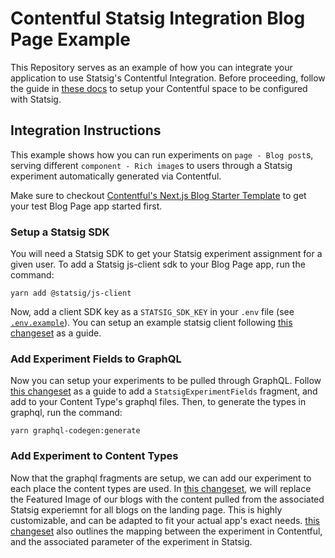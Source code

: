 # Contentful Statsig Integration Blog Page Example

This Repository serves as an example of how you can integrate your application to use Statsig's Contentful Integration. Before proceeding, follow the guide in [these docs](https://docs.statsig.com/guides/contentful/) to setup your Contentful space to be configured with Statsig.

## Integration Instructions

This example shows how you can run experiments on `page - Blog post`s, serving different `component - Rich image`s to users through a Statsig experiment automatically generated via Contentful.

Make sure to checkout [Contentful's Next.js Blog Starter Template](https://github.com/contentful/template-blog-webapp-nextjs/tree/bc28265) to get your test Blog Page app started first.

### Setup a Statsig SDK

You will need a Statsig SDK to get your Statsig experiment assignment for a given user. To add a Statsig js-client sdk to your Blog Page app, run the command:

```yarn add @statsig/js-client```

Now, add a client SDK key as a `STATSIG_SDK_KEY` in your `.env` file (see [`.env.example`](https://github.com/statsig-io/contentful-blog-webapp-nextjs-example/blob/main/.env.example)). You can setup an example statsig client following [this changeset](https://github.com/statsig-io/contentful-blog-webapp-nextjs-example/pull/5/commits/f18bae9b60cc944deeb12f5c8862072024cd9b84) as a guide.

### Add Experiment Fields to GraphQL

Now you can setup your experiments to be pulled through GraphQL. Follow [this changeset](https://github.com/statsig-io/contentful-blog-webapp-nextjs-example/pull/5/commits/545697b54af182fe55d93994369a2b205fe3387f) as a guide to add a `StatsigExperimentFields` fragment, and add to your Content Type's graphql files. Then, to generate the types in graphql, run the command:

```yarn graphql-codegen:generate```

### Add Experiment to Content Types

Now that the graphql fragments are setup, we can add our experiment to each place the content types are used. In [this changeset](https://github.com/statsig-io/contentful-blog-webapp-nextjs-example/pull/5/commits/8be42a98c02a2a20586f91bd4433d0aa923aef84), we will replace the Featured Image of our blogs with the content pulled from the associated Statsig experiemnt for all blogs on the landing page. This is highly customizable, and can be adapted to fit your actual app's exact needs. [this changeset](https://github.com/statsig-io/contentful-blog-webapp-nextjs-example/pull/5/commits/8be42a98c02a2a20586f91bd4433d0aa923aef84) also outlines the mapping between the experiment in Contentful, and the associated parameter of the experiment in Statsig.
